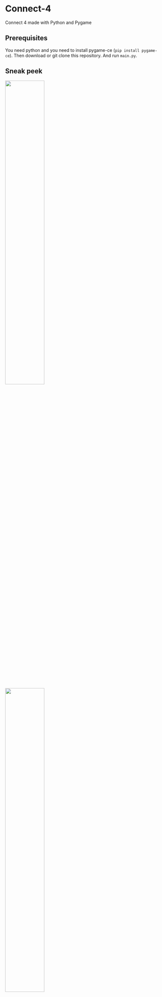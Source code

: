 # Connect-4
Connect 4 made with Python and Pygame

## Prerequisites
You need python and you need to install pygame-ce (`pip install pygame-ce`). Then download or git clone this repository. And run `main.py`.

## Sneak peek 
<img src="https://github.com/LucasColas/Connect-4/blob/images/images/Capture%20d'%C3%A9cran%202024-04-28%20174111.png" width=50% height=50%>
<img src="https://github.com/LucasColas/Connect-4/blob/images/images/Capture%20d'%C3%A9cran%202024-04-28%20174225.png" width=50% height=50%>
